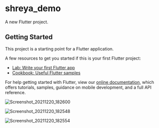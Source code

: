 # shreya_demo

A new Flutter project.

## Getting Started

This project is a starting point for a Flutter application.

A few resources to get you started if this is your first Flutter project:

- [Lab: Write your first Flutter app](https://flutter.dev/docs/get-started/codelab)
- [Cookbook: Useful Flutter samples](https://flutter.dev/docs/cookbook)

For help getting started with Flutter, view our
[online documentation](https://flutter.dev/docs), which offers tutorials,
samples, guidance on mobile development, and a full API reference.

![Screenshot_20211220_182600](https://user-images.githubusercontent.com/62168123/147904536-27c7ebbd-7090-420c-b8bd-3ed2a6748798.png)

![Screenshot_20211220_182548](https://user-images.githubusercontent.com/62168123/147904537-d2a687ee-aec0-4e9c-99bb-e9d18a59d092.png)

![Screenshot_20211220_182554](https://user-images.githubusercontent.com/62168123/147904538-8c103a4c-0c23-44ee-852b-59ca68ce009d.png)
